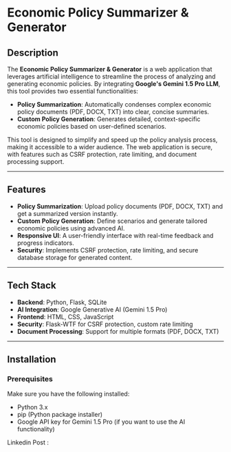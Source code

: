 # Economic Policy Summarizer & Generator

## Description

The **Economic Policy Summarizer & Generator** is a web application that leverages artificial intelligence to streamline the process of analyzing and generating economic policies. By integrating **Google's Gemini 1.5 Pro LLM**, this tool provides two essential functionalities:

- **Policy Summarization**: Automatically condenses complex economic policy documents (PDF, DOCX, TXT) into clear, concise summaries.
- **Custom Policy Generation**: Generates detailed, context-specific economic policies based on user-defined scenarios.

This tool is designed to simplify and speed up the policy analysis process, making it accessible to a wider audience. The web application is secure, with features such as CSRF protection, rate limiting, and document processing support.

---

## Features

- **Policy Summarization**: Upload policy documents (PDF, DOCX, TXT) and get a summarized version instantly.
- **Custom Policy Generation**: Define scenarios and generate tailored economic policies using advanced AI.
- **Responsive UI**: A user-friendly interface with real-time feedback and progress indicators.
- **Security**: Implements CSRF protection, rate limiting, and secure database storage for generated content.

---

## Tech Stack

- **Backend**: Python, Flask, SQLite
- **AI Integration**: Google Generative AI (Gemini 1.5 Pro)
- **Frontend**: HTML, CSS, JavaScript
- **Security**: Flask-WTF for CSRF protection, custom rate limiting
- **Document Processing**: Support for multiple formats (PDF, DOCX, TXT)

---

## Installation

### Prerequisites

Make sure you have the following installed:
- Python 3.x
- pip (Python package installer)
- Google API key for Gemini 1.5 Pro (if you want to use the AI functionality)




Linkedin Post : 


